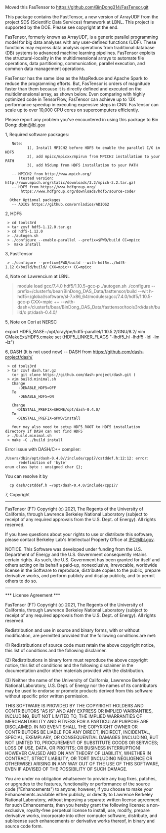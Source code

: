 
Moved this FasTensor to https://github.com/BinDong314/FasTensor.git


This package contains the FastTensor, a new version of ArrayUDF from the project SDS (Scientific Data Services) framework at LBNL. This project is supported by the DOE. Please see copyright at the end. 


FasTensor, formerly known as ArrayUDF, is a generic parallel programming model for big data analyses with any user-defined functions (UDF). These functions may express data analysis operations from traditional database (DB) systems to advanced machine learning pipelines. FasTensor exploits the structural-locality in the multidimensional arrays to automate file operations, data partitioning, communication, parallel execution, and common data management operations.

FasTensor has the same idea as the MapReduce and Apache Spark to reduce the programming efforts. But, FasTensor is orders of magnitude faster than them because it is directly defined and executed on the multidimensional array, as shown below. Even comparing with highly optimized code in TensorFlow, FasTensor can achieve up to 13X performance speedup in executing expensive steps in CNN. FasTensor can scale up to over 10,000 CPU cores on supercomputers efficiently.




Please report any problem you've encountered in using this package to  Bin Dong: dbin@lbl.gov

1, Required software packages:

```
   Note:
          1), Install MPICH2 before HDF5 to enable the parallel I/O in HDF5
          2), add mpicc/mpicxx/mpirun from MPICH2 installation to your PATH
          3), add h5dump from HDF5 installation to your PATH
	  
   -- MPICH2 from http://www.mpich.org/ 
      (tested version: http://www.mpich.org/static/downloads/3.2/mpich-3.2.tar.gz)
   -- HDF5 from https://www.hdfgroup.org/
       https://www.hdfgroup.org/downloads/hdf5/source-code/

  Other Optional packages
   -- ADIOS https://github.com/ornladios/ADIOS2
```

2, HDF5

```
 > cd tools3rd
 > tar zxvf hdf5-1.12.0.tar.gz
 > cd hdf5-1.12.0
 > ./autogen.sh
 > ./configure --enable-parallel --prefix=$PWD/build CC=mpicc
 >  make install
```


3, FastTensor

```
 > ./configure --prefix=$PWD/build --with-hdf5=../hdf5-1.12.0/build/build/ CXX=mpic++ CC=mpicc 
```


4, Note on Lawrencium at LBNL


> module load gcc/7.4.0 hdf5/1.10.5-gcc-p
> ./autogen.sh
> ./configure --prefix=/clusterfs/bear/BinDong_DAS_Data/fasttensor/build --wit
h-hdf5=/global/software/sl-7.x86_64/modules/gcc/7.4.0/hdf5/1.10.5-gcc-p CXX=mpic
++ --with-dash=/clusterfs/bear/BinDong_DAS_Data/fasttensor/tools3rd/dash/build/o
pt/dash-0.4.0/


5, Note on Cori at NERSC

export HDF5_BASE=/opt/cray/pe/hdf5-parallel/1.10.5.2/GNU/8.2/
vim CMakeExt/HDF5.cmake
set (HDF5_LINKER_FLAGS "-lhdf5_hl -lhdf5 -ldl -lm -lz")



6, DASH (It is not used now)
   -- DASH from  https://github.com/dash-project/dash/   
```
 > cd tools3rd
 > tar zxvf dash.tar.gz
   (or git clone https://github.com/dash-project/dash.git )
 > vim build.minimal.sh
   Change 
      -DENABLE_HDF5=OFF 
   To   
      -DENABLE_HDF5=ON
 
   Change 
     -DINSTALL_PREFIX=$HOME/opt/dash-0.4.0/
   To
     -DINSTALL_PREFIX=$PWD/install

   Your may also need to setup HDF5_ROOT to HDF5 installation directory if DASH can not find HDF5
 > ./build.minimal.sh
 > make -C ./build install 

```

Error issue with DASH/C++ compiler:

```
/Users/dbin/opt/dash-0.4.0//include/cpp17/cstddef.h:12:12: error:
      redefinition of 'byte'
enum class byte : unsigned char {};
```

You can resolve it by 

```
  cp dash/cstddef.h ~/opt/dash-0.4.0/include/cpp17/
```




7, Copyright 

****************************

FasTensor (FT) Copyright (c) 2021, The Regents of the University of
California, through Lawrence Berkeley National Laboratory (subject to
receipt of any required approvals from the U.S. Dept. of Energy). 
All rights reserved.

If you have questions about your rights to use or distribute this software,
please contact Berkeley Lab's Intellectual Property Office at
IPO@lbl.gov.

NOTICE.  This Software was developed under funding from the U.S. Department
of Energy and the U.S. Government consequently retains certain rights.  As
such, the U.S. Government has been granted for itself and others acting on
its behalf a paid-up, nonexclusive, irrevocable, worldwide license in the
Software to reproduce, distribute copies to the public, prepare derivative 
works, and perform publicly and display publicly, and to permit others to do so.


****************************


*** License Agreement ***

FasTensor (FT) Copyright (c) 2021, The Regents of the University of
California, through Lawrence Berkeley National Laboratory (subject to
receipt of any required approvals from the U.S. Dept. of Energy). 
All rights reserved.

Redistribution and use in source and binary forms, with or without
modification, are permitted provided that the following conditions are met:

(1) Redistributions of source code must retain the above copyright notice,
this list of conditions and the following disclaimer.

(2) Redistributions in binary form must reproduce the above copyright
notice, this list of conditions and the following disclaimer in the
documentation and/or other materials provided with the distribution.

(3) Neither the name of the University of California, Lawrence Berkeley
National Laboratory, U.S. Dept. of Energy nor the names of its contributors
may be used to endorse or promote products derived from this software
without specific prior written permission.


THIS SOFTWARE IS PROVIDED BY THE COPYRIGHT HOLDERS AND CONTRIBUTORS "AS IS"
AND ANY EXPRESS OR IMPLIED WARRANTIES, INCLUDING, BUT NOT LIMITED TO, THE
IMPLIED WARRANTIES OF MERCHANTABILITY AND FITNESS FOR A PARTICULAR PURPOSE
ARE DISCLAIMED. IN NO EVENT SHALL THE COPYRIGHT OWNER OR CONTRIBUTORS BE
LIABLE FOR ANY DIRECT, INDIRECT, INCIDENTAL, SPECIAL, EXEMPLARY, OR
CONSEQUENTIAL DAMAGES (INCLUDING, BUT NOT LIMITED TO, PROCUREMENT OF
SUBSTITUTE GOODS OR SERVICES; LOSS OF USE, DATA, OR PROFITS; OR BUSINESS
INTERRUPTION) HOWEVER CAUSED AND ON ANY THEORY OF LIABILITY, WHETHER IN
CONTRACT, STRICT LIABILITY, OR TORT (INCLUDING NEGLIGENCE OR OTHERWISE)
ARISING IN ANY WAY OUT OF THE USE OF THIS SOFTWARE, EVEN IF ADVISED OF THE
POSSIBILITY OF SUCH DAMAGE.

You are under no obligation whatsoever to provide any bug fixes, patches,
or upgrades to the features, functionality or performance of the source
code ("Enhancements") to anyone; however, if you choose to make your
Enhancements available either publicly, or directly to Lawrence Berkeley
National Laboratory, without imposing a separate written license agreement
for such Enhancements, then you hereby grant the following license: a
non-exclusive, royalty-free perpetual license to install, use, modify,
prepare derivative works, incorporate into other computer software,
distribute, and sublicense such enhancements or derivative works thereof,
in binary and source code form.
